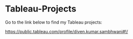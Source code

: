 # Tableau-Projects

Go to the link below to find my Tableau projects:

https://public.tableau.com/profile/diven.kumar.sambhwani#!/
